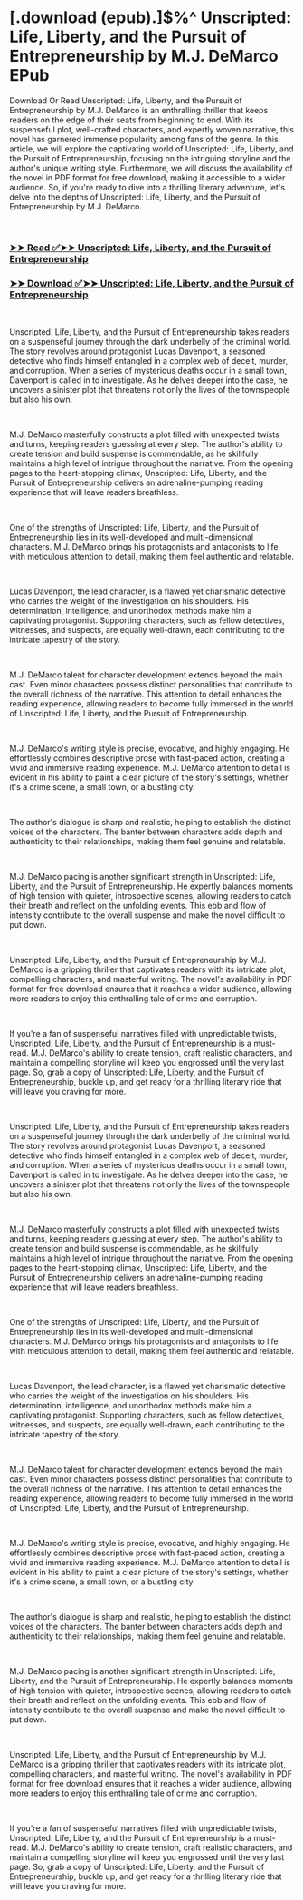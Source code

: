 # [.download (epub).]$%^ Unscripted: Life, Liberty, and the Pursuit of Entrepreneurship by M.J. DeMarco EPub

<p>Download Or Read Unscripted: Life, Liberty, and the Pursuit of Entrepreneurship by M.J. DeMarco is an enthralling thriller that keeps readers on the edge of their seats from beginning to end. With its suspenseful plot, well-crafted characters, and expertly woven narrative, this novel has garnered immense popularity among fans of the genre. In this article, we will explore the captivating world of Unscripted: Life, Liberty, and the Pursuit of Entrepreneurship, focusing on the intriguing storyline and the author's unique writing style. Furthermore, we will discuss the availability of the novel in PDF format for free download, making it accessible to a wider audience. So, if you're ready to dive into a thrilling literary adventure, let's delve into the depths of Unscripted: Life, Liberty, and the Pursuit of Entrepreneurship by M.J. DeMarco.</p>
<p>&nbsp;</p>

### [➤➤ Read ✅➤➤ Unscripted: Life, Liberty, and the Pursuit of Entrepreneurship](https://pdf2worldwide.blogspot.com/id/34758995)

### [➤➤ Download ✅➤➤ Unscripted: Life, Liberty, and the Pursuit of Entrepreneurship](https://pdf2worldwide.blogspot.com/id/34758995)

<p>&nbsp;</p>
<p>Unscripted: Life, Liberty, and the Pursuit of Entrepreneurship takes readers on a suspenseful journey through the dark underbelly of the criminal world. The story revolves around protagonist Lucas Davenport, a seasoned detective who finds himself entangled in a complex web of deceit, murder, and corruption. When a series of mysterious deaths occur in a small town, Davenport is called in to investigate. As he delves deeper into the case, he uncovers a sinister plot that threatens not only the lives of the townspeople but also his own.</p>
<p>&nbsp;</p>
<p>M.J. DeMarco masterfully constructs a plot filled with unexpected twists and turns, keeping readers guessing at every step. The author's ability to create tension and build suspense is commendable, as he skillfully maintains a high level of intrigue throughout the narrative. From the opening pages to the heart-stopping climax, Unscripted: Life, Liberty, and the Pursuit of Entrepreneurship delivers an adrenaline-pumping reading experience that will leave readers breathless.</p>
<p>&nbsp;</p>
<p>One of the strengths of Unscripted: Life, Liberty, and the Pursuit of Entrepreneurship lies in its well-developed and multi-dimensional characters. M.J. DeMarco brings his protagonists and antagonists to life with meticulous attention to detail, making them feel authentic and relatable.</p>
<p>&nbsp;</p>
<p>Lucas Davenport, the lead character, is a flawed yet charismatic detective who carries the weight of the investigation on his shoulders. His determination, intelligence, and unorthodox methods make him a captivating protagonist. Supporting characters, such as fellow detectives, witnesses, and suspects, are equally well-drawn, each contributing to the intricate tapestry of the story.</p>
<p>&nbsp;</p>
<p>M.J. DeMarco talent for character development extends beyond the main cast. Even minor characters possess distinct personalities that contribute to the overall richness of the narrative. This attention to detail enhances the reading experience, allowing readers to become fully immersed in the world of Unscripted: Life, Liberty, and the Pursuit of Entrepreneurship.</p>
<p>&nbsp;</p>
<p>M.J. DeMarco's writing style is precise, evocative, and highly engaging. He effortlessly combines descriptive prose with fast-paced action, creating a vivid and immersive reading experience. M.J. DeMarco attention to detail is evident in his ability to paint a clear picture of the story's settings, whether it's a crime scene, a small town, or a bustling city.</p>
<p>&nbsp;</p>
<p>The author's dialogue is sharp and realistic, helping to establish the distinct voices of the characters. The banter between characters adds depth and authenticity to their relationships, making them feel genuine and relatable.</p>
<p>&nbsp;</p>
<p>M.J. DeMarco pacing is another significant strength in Unscripted: Life, Liberty, and the Pursuit of Entrepreneurship. He expertly balances moments of high tension with quieter, introspective scenes, allowing readers to catch their breath and reflect on the unfolding events. This ebb and flow of intensity contribute to the overall suspense and make the novel difficult to put down.</p>
<p>&nbsp;</p>
<p>Unscripted: Life, Liberty, and the Pursuit of Entrepreneurship by M.J. DeMarco is a gripping thriller that captivates readers with its intricate plot, compelling characters, and masterful writing. The novel's availability in PDF format for free download ensures that it reaches a wider audience, allowing more readers to enjoy this enthralling tale of crime and corruption.</p>
<p>&nbsp;</p>
<p>If you're a fan of suspenseful narratives filled with unpredictable twists, Unscripted: Life, Liberty, and the Pursuit of Entrepreneurship is a must-read. M.J. DeMarco's ability to create tension, craft realistic characters, and maintain a compelling storyline will keep you engrossed until the very last page. So, grab a copy of Unscripted: Life, Liberty, and the Pursuit of Entrepreneurship, buckle up, and get ready for a thrilling literary ride that will leave you craving for more.</p>
<p>&nbsp;</p>
<p>Unscripted: Life, Liberty, and the Pursuit of Entrepreneurship takes readers on a suspenseful journey through the dark underbelly of the criminal world. The story revolves around protagonist Lucas Davenport, a seasoned detective who finds himself entangled in a complex web of deceit, murder, and corruption. When a series of mysterious deaths occur in a small town, Davenport is called in to investigate. As he delves deeper into the case, he uncovers a sinister plot that threatens not only the lives of the townspeople but also his own.</p>
<p>&nbsp;</p>
<p>M.J. DeMarco masterfully constructs a plot filled with unexpected twists and turns, keeping readers guessing at every step. The author's ability to create tension and build suspense is commendable, as he skillfully maintains a high level of intrigue throughout the narrative. From the opening pages to the heart-stopping climax, Unscripted: Life, Liberty, and the Pursuit of Entrepreneurship delivers an adrenaline-pumping reading experience that will leave readers breathless.</p>
<p>&nbsp;</p>
<p>One of the strengths of Unscripted: Life, Liberty, and the Pursuit of Entrepreneurship lies in its well-developed and multi-dimensional characters. M.J. DeMarco brings his protagonists and antagonists to life with meticulous attention to detail, making them feel authentic and relatable.</p>
<p>&nbsp;</p>
<p>Lucas Davenport, the lead character, is a flawed yet charismatic detective who carries the weight of the investigation on his shoulders. His determination, intelligence, and unorthodox methods make him a captivating protagonist. Supporting characters, such as fellow detectives, witnesses, and suspects, are equally well-drawn, each contributing to the intricate tapestry of the story.</p>
<p>&nbsp;</p>
<p>M.J. DeMarco talent for character development extends beyond the main cast. Even minor characters possess distinct personalities that contribute to the overall richness of the narrative. This attention to detail enhances the reading experience, allowing readers to become fully immersed in the world of Unscripted: Life, Liberty, and the Pursuit of Entrepreneurship.</p>
<p>&nbsp;</p>
<p>M.J. DeMarco's writing style is precise, evocative, and highly engaging. He effortlessly combines descriptive prose with fast-paced action, creating a vivid and immersive reading experience. M.J. DeMarco attention to detail is evident in his ability to paint a clear picture of the story's settings, whether it's a crime scene, a small town, or a bustling city.</p>
<p>&nbsp;</p>
<p>The author's dialogue is sharp and realistic, helping to establish the distinct voices of the characters. The banter between characters adds depth and authenticity to their relationships, making them feel genuine and relatable.</p>
<p>&nbsp;</p>
<p>M.J. DeMarco pacing is another significant strength in Unscripted: Life, Liberty, and the Pursuit of Entrepreneurship. He expertly balances moments of high tension with quieter, introspective scenes, allowing readers to catch their breath and reflect on the unfolding events. This ebb and flow of intensity contribute to the overall suspense and make the novel difficult to put down.</p>
<p>&nbsp;</p>
<p>Unscripted: Life, Liberty, and the Pursuit of Entrepreneurship by M.J. DeMarco is a gripping thriller that captivates readers with its intricate plot, compelling characters, and masterful writing. The novel's availability in PDF format for free download ensures that it reaches a wider audience, allowing more readers to enjoy this enthralling tale of crime and corruption.</p>
<p>&nbsp;</p>
<p>If you're a fan of suspenseful narratives filled with unpredictable twists, Unscripted: Life, Liberty, and the Pursuit of Entrepreneurship is a must-read. M.J. DeMarco's ability to create tension, craft realistic characters, and maintain a compelling storyline will keep you engrossed until the very last page. So, grab a copy of Unscripted: Life, Liberty, and the Pursuit of Entrepreneurship, buckle up, and get ready for a thrilling literary ride that will leave you craving for more.</p>
<p>&nbsp;</p>
